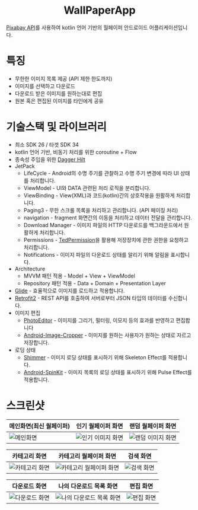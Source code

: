 # <div align=center>WallPaperApp</div>
[Pixabay API](https://pixabay.com/api/docs/)를 사용하여 kotlin 언어 기반의 월페이퍼 안드로이드 어플리케이션입니다.

# 특징
* 무한한 이미지 목록 제공 (API 제한 한도까지)
* 이미지를 선택하고 다운로드
* 다운로드 받은 이미지를 원하는대로 편집
* 원본 혹은 편집된 이미지를 타인에게 공유

# 기술스택 및 라이브러리
* 최소 SDK 26 / 타겟 SDK 34
* kotlin 언어 기반, 비동기 처리를 위한 coroutine + Flow
* 종속성 주입을 위한 [Dagger Hilt](https://dagger.dev/hilt/)
* JetPack
    * LifeCycle - Android의 수명 주기를 관찰하고 수명 주기 변경에 따라 UI 상태를 처리합니다.
    * ViewModel - UI와 DATA 관련된 처리 로직을 분리합니다.
    * ViewBinding - View(XML)과 코드(kotlin)간의 상호작용을 원활하게 처리합니다.
    * Paging3 - 무한 스크롤 목록을 처리하고 관리합니다. (API 페이징 처리)
    * navigation - fragment 화면간의 이동을 처리하고 데이터 전달을 관리합니다.
    * Download Manager - 이미지 파일의 HTTP 다운로드를 백그라운드에서 원활하게 처리합니다.
    * Permissions - [TedPermission](https://github.com/ParkSangGwon/TedPermission)을 활용해 저장장치에 관한 권한을 요청하고 처리합니다.
    * Notifications - 이미지 파일의 다운로드 상태를 알리기 위해 알림을 표시합니다.
* Architecture
    * MVVM 패턴 적용 - Model + View + ViewModel
    * Repository 패턴 적용 - Data + Domain + Presentation Layer
* [Glide](https://github.com/bumptech/glide) - 효율적으로 이미지를 로드하고 적용합니다.
* [Retrofit2](https://github.com/square/retrofit) - REST API를 호출하여 서버로부터 JSON 타입의 데이터를 수신합니다.
* 이미지 편집
    * [PhotoEditor](https://github.com/burhanrashid52/PhotoEditor) - 이미지를 그리기, 필터링, 이모지 등의 효과를 반영하고 편집합니다
    * [Android-Image-Cropper](https://github.com/CanHub/Android-Image-Cropper) - 이미지를 원하는 사용자가 원하는 상태로 자르고 저장합니다.
* 로딩 상태
    * [Shimmer](https://github.com/facebookarchive/shimmer-android) - 이미지 로딩 상태를 표시하기 위해 Skeleton Effect를 적용합니다.
    * [Android-SpinKit](https://github.com/ybq/Android-SpinKit) - 이미지 목록의 로딩 상태를 표시하기 위해 Pulse Effect를 적용합니다.

# 스크린샷
|메인화면(최신 월페이퍼)|인기 월페이퍼 화면|랜덤 월페이퍼 화면|
|---|---|---|
|![메인화면](https://github.com/user-attachments/assets/7c7c7c8b-8b2c-421c-a237-80534bedbc97)|![인기 이미지 화면](https://github.com/user-attachments/assets/d36539f0-34b1-44f6-807f-5dcea8e35d28)|![랜덤 이미지 화면](https://github.com/user-attachments/assets/67f103cf-4943-4645-8337-55c61c90685c)|

|카테고리 화면|카테고리 월페이퍼 화면|검색 화면|
|---|---|---|
|![카테고리 화면](https://github.com/user-attachments/assets/43884671-06a5-4b26-bda0-c61ea04899ea)|![카테고리 월페이퍼 화면](https://github.com/user-attachments/assets/f6f6cbee-44a3-4d42-8290-95f0df265b93)|![검색 화면](https://github.com/user-attachments/assets/d643ed0e-9f01-419d-b707-e18f9360625d)|

|다운로드 화면|나의 다운로드 목록 화면|편집 화면|
|---|---|---|
|![다운로드 화면](https://github.com/user-attachments/assets/8279e34c-4b9e-4d8a-9608-7927355c54b7)|![나의 다운로드 목록 화면](https://github.com/user-attachments/assets/c78b417f-0e52-450b-b111-f324c56c5349)|![편집 화면](https://github.com/user-attachments/assets/17013849-27f0-407f-896e-0b6df8b9c485)|